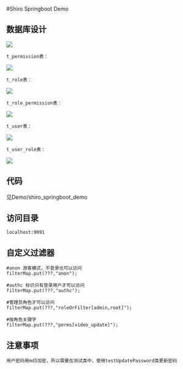 #Shiro Springboot Demo


## 数据库设计

![](../Images/4.png)

	t_permission表：

![](../Images/5.png)

	t_role表：

![](../Images/6.png)

	t_role_permission表：

![](../Images/7.png)

	t_user表：

![](../Images/8.png)

	t_user_role表：

![](../Images/9.png)


## 代码

 见Demo/shiro_springboot_demo

## 访问目录

	localhost:9091

## 自定义过滤器

	#anon 游客模式，不登录也可以访问
	filterMap.put(???,"anon");

	#authc 标识只有登录用户才可以访问
	filterMap.put(???,"authc");

	#管理员角色才可以访问
	filterMap.put(???,"roleOrFilter[admin,root]");

	#按角色关键字
	filterMap.put(???,"perms[video_update]");


## 注意事项

	用户密码用md5加密，所以需要在测试类中，使用testUpdatePassword类更新密码